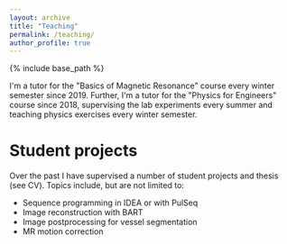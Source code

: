 ```yaml
---
layout: archive
title: "Teaching"
permalink: /teaching/
author_profile: true
---
```


{% include base_path %}

I'm a tutor for the "Basics of Magnetic Resonance" course every winter semester since 2019. Further, I'm a tutor for the "Physics for Engineers" course since 2018, supervising the lab experiments every summer and teaching physics exercises every winter semester.


# Student projects

Over the past I have supervised a number of student projects and thesis (see CV). 
Topics include, but are not limited to:
* Sequence programming in IDEA or with PulSeq
* Image reconstruction with BART
* Image postprocessing for vessel segmentation
* MR motion correction 